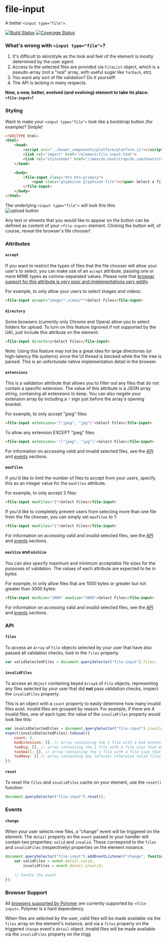 file-input
==========

A better `<input type="file">`.

[![Build Status](https://travis-ci.org/garstasio/file-input.svg?branch=master)](https://travis-ci.org/garstasio/file-input)
[![Coverage Status](https://coveralls.io/repos/garstasio/file-input/badge.png?branch=master)](https://coveralls.io/r/garstasio/file-input?branch=master)


### What's wrong with `<input type="file">`?

1. It's difficult to skin/style as the look and feel of the element is mostly determined by the user agent.
2. Access to the selected files are provided via `FileList` object, which is a pseudo-array (not a "real" array, with useful sugar like `forEach`, etc).
3. You want any sort of file validation?  Do it yourself!
4. The API is lacking in many respects.


**Now, a new, better, evolved (and evolving) element to take its place: `<file-input>`!**


### Styling
Want to make your `<input type="file">` look like a bootstrap button (for example)?  Simple!

```html
<!DOCTYPE html>
<html>
    <head>
        <script src="../bower_components/platform/platform.js"></script>
        <link rel="import" href="/element/file-input.html">
        <link rel="stylesheet" href="//maxcdn.bootstrapcdn.com/bootstrap/3.1.1/css/bootstrap.min.css">
    </head>

    <body>
        <file-input class="btn btn-primary">
            <span class="glyphicon glyphicon-file"></span> Select a file
        </file-input>
    </body>
</html>
```

The underlying `<input type="file">` will look this this:  
![upload button](http://i.imgur.com/xEIQPSV.png?1)

Any text or elments that you would like to appear on the button can be defined as content of your `<file-input>` element.  Clicking the button will, of course, reveal the browser's file chooser!


### Attributes
#### `accept`
If you want to restrict the types of files that the file chooser will allow your user's to select, you can make use of an `accept` attribute, passing one or more MIME types as comma-separated values.  Please note that [browser support for this attribute is very poor and implementations vary wildly](https://developer.mozilla.org/en-US/docs/Web/HTML/Element/Input#Browser_compatibility).  

For example, to only allow your users to select images and videos:  
```html
<file-input accept="image/*,video/*">Select Files</file-input>
```

#### `directory`
Some browsers (currently only Chrome and Opera) allow you to select folders for upload.  To turn on this feature (ignored if not supported by the UA), just include this attribute on the element.
```html
<file-input directory>Select Files</file-input>
```

Note: Using this feature may not be a great idea for large directories (or high-latency file systems) since the UI thread is blocked while the file tree is parsed.  This is an unfortunate native implementation detail in the browser.


#### `extensions`
This is a validation attribute that allows you to filter out any files that do not contain a specific extension.  The value of this attribute is a JSON array string, containing all extensions to keep.  You can also negate your extension array by including a `!` sign just before the array's opening bracket.

For example, to only accept "jpeg" files:
```html
<file-input extensions='["jpeg", "jpg"]'>Select Files</file-input>
```

To allow any extension EXCEPT "jpeg" files:
```html
<file-input extensions='!["jpeg", "jpg"]'>Select Files</file-input>
```

For information on accessing valid and invalid selected files, see the [API](#api) and [events](#events) sections.


#### `maxFiles`
If you'd like to limit the number of files to accept from your users, specify this as an integer value for the `maxFiles` attribute.

For example, to only accept 3 files:
```html
<file-input maxFiles="3">Select Files</file-input>
```

If you'd like to completely prevent users from selecting more than one file from the file chooser, you can simply set `maxFiles` to 1:
```html
<file-input maxFiles="1">Select Files</file-input>
```

For information on accessing valid and invalid selected files, see the [API](#api) and [events](#events) sections.


#### `maxSize` and `minSize`
You can also specify maximum and minimum acceptable file sizes for the purposes of validation.  The values of each attribute are expected to be in bytes.

For example, to only allow files that are 1000 bytes or greater but not greater than 3000 bytes:

```html
<file-input minSize="1000" maxSize="3000">Select Files</file-input>
```

For information on accessing valid and invalid selected files, see the [API](#api) and [events](#events) sections.


### API
#### `files`
To access an `Array` of `File` objects selected by your user that have also passed all validation checks, look to the `files` property.

```javascript
var validSelectedFiles = document.querySelector("file-input").files;
```

#### `invalidFiles`
To access an `Object` containing keyed `Array`s of `File` objects, representing any files selected by your user that did **not** pass validation checks, inspect the `invalidFiles` property.  

This is an object with a `count` property to easily determine how many invalid files exist.  Invalid files are grouped by reason.  For example, if there are 4 invalid files, one of each type: the value of the `invalidFiles` property would look like this:

```javascript
var invalidSelectedFiles = document.querySelector("file-input").invalidFiles;
expect(invalidSelectedFiles).toEaual({
    count: 4,
    badExtension: [], // array containing the 1 file with a bad extension
    tooBig: [], // array containing the 1 file with a file size that was too large
    tooSmall: [], // array containing the 1 file with a file size that was too small
    tooMany: [] // array containing any leftover otherwise valid files that exceed the number of allowable files
});
```

#### `reset`
To reset the `files` and `invalidFiles` cache on your element, use the `reset()` function:

```javascript
document.querySelector("file-input").reset();
```

### Events
#### `change`
When your user selects new files, a "change" event will be triggered on the element.  The `detail` property on the `event` passed to your handler will contain two properties: `valid` and `invalid`.  These correspond to the `files` and `invalidFiles` (respectively) properties on the element instance.

```javascript
document.querySelector("file-input").addEventListener("change", function(event) {
    var validFiles = event.detail.valid,
        invalidFiles = event.detail.invalid;
        
    // handle the event
});
```


### Browser Support
All [browsers supported by Polymer](http://www.polymer-project.org/resources/compatibility.html) are currently supported by `<file-input>`.  Polymer is a hard dependency.  

When files are selected by the user, valid files will be made available via the `files` array on the element's instance, and via a `files` property on the triggered `change` event's `detail` object.  Invalid files will be made available via the `invalidFiles` property on the trigg
